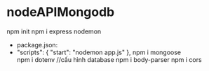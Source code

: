 # nodeAPIMongodb
npm init
npm i express nodemon
- package.json:
-  "scripts": {
    "start": "nodemon app.js"
  },
npm i mongoose  
npm i dotenv    //cấu hình database
npm i body-parser 
npm i cors
